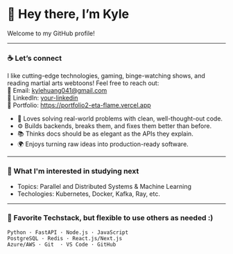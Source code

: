 # 👋 Hey there, I’m Kyle
Welcome to my GitHub profile!

---

### ☕ Let’s connect
I like cutting-edge technologies, gaming, binge-watching shows, and reading martial arts webtoons! Feel free to reach out:  
📨 Email: kylehuang041@gmail.com  
💼 LinkedIn: [your-linkedin](https://www.linkedin.com/in/kyle-h/)  
🌱 Portfolio: https://portfolio2-eta-flame.vercel.app  

- 🧠 Loves solving real-world problems with clean, well-thought-out code.
- ⚙️ Builds backends, breaks them, and fixes them better than before.
- 📚 Thinks docs should be as elegant as the APIs they explain.
- 🌍 Enjoys turning raw ideas into production-ready software.

---

### 🔎 What I'm interested in studying next

- Topics: Parallel and Distributed Systems & Machine Learning
- Techologies: Kubernetes, Docker, Kafka, Ray, etc.

---

### 🧪 Favorite Techstack, but flexible to use others as needed :)

```text
Python · FastAPI · Node.js · JavaScript
PostgreSQL · Redis · React.js/Next.js
Azure/AWS · Git  · VS Code · GitHub
